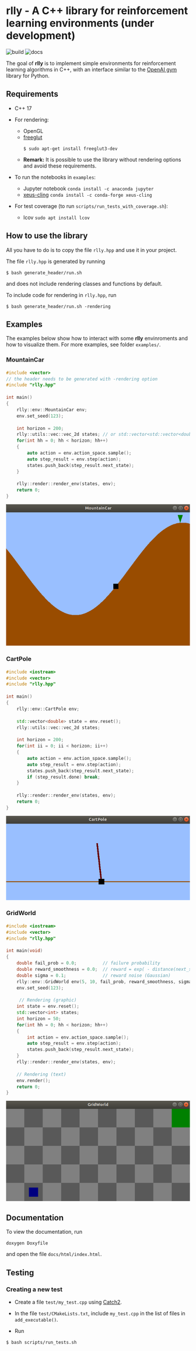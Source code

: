 # rlly - A C++ library for reinforcement learning environments (under development)

![build](https://github.com/omardrwch/rlly/workflows/build/badge.svg)
![docs](https://github.com/omardrwch/rlly/workflows/docs/badge.svg)

The goal of __rlly__ is to implement simple environments for reinforcement learning algorithms in C++, with an interface similar to the [OpenAI gym](https://gym.openai.com/) library for Python.

## Requirements

* C++ 17

* For rendering:
    * OpenGL
    * [freeglut](http://freeglut.sourceforge.net/) 
        ```console
        $ sudo apt-get install freeglut3-dev
        ```
    * __Remark:__ It is possible to use the library without rendering options and avoid these requirements.

* To run the notebooks in `examples`:
    * Jupyter notebook `conda install -c anaconda jupyter`
    * [xeus-cling](https://xeus-cling.readthedocs.io/en/latest/)  `conda install -c conda-forge xeus-cling`

* For test coverage (to run `scripts/run_tests_with_coverage.sh`):
    * lcov ``sudo apt install lcov``

## How to use the library

All you have to do is to copy the file `rlly.hpp` and use it in your project.

The file `rlly.hpp` is generated by running

```console
$ bash generate_header/run.sh
```

and does not include rendering classes and functions by default.

To include code for rendering in `rlly.hpp`, run

```console
$ bash generate_header/run.sh -rendering
```

## Examples

The examples below show how to interact with some __rlly__ envinroments and how to visualize them. For more examples, see folder `examples/`.


### MountainCar 

```cpp
#include <vector>
// the header needs to be generated with -rendering option
#include "rlly.hpp"

int main()
{
    rlly::env::MountainCar env;
    env.set_seed(123);

    int horizon = 200;
    rlly::utils::vec::vec_2d states; // or std::vector<std::vector<double>> states;
    for(int hh = 0; hh < horizon; hh++)
    {
        auto action = env.action_space.sample();
        auto step_result = env.step(action);
        states.push_back(step_result.next_state);
    }

    rlly::render::render_env(states, env);
    return 0;
}
```

![alt text](https://github.com/omardrwch/rlly/blob/master/figures/MountainCar.png "MountainCar rendering")


### CartPole

```cpp
#include <iostream>
#include <vector>
#include "rlly.hpp"

int main()
{
    rlly::env::CartPole env;

    std::vector<double> state = env.reset();
    rlly::utils::vec::vec_2d states;

    int horizon = 200;
    for(int ii = 0; ii < horizon; ii++)
    {
        auto action = env.action_space.sample();
        auto step_result = env.step(action);
        states.push_back(step_result.next_state);
        if (step_result.done) break;
    }

    rlly::render::render_env(states, env);
    return 0;
}
```

![alt text](https://github.com/omardrwch/rlly/blob/master/figures/CartPole.png "CartPole rendering")


### GridWorld

```cpp
#include <iostream>
#include <vector>
#include "rlly.hpp"

int main(void)
{
    double fail_prob = 0.0;          // failure probability
    double reward_smoothness = 0.0;  // reward = exp( - distance(next_state, goal_state)^2 / reward_smoothness^2)
    double sigma = 0.1;              // reward noise (Gaussian)
    rlly::env::GridWorld env(5, 10, fail_prob, reward_smoothness, sigma);
    env.set_seed(123);

     // Rendering (graphic)
    int state = env.reset();
    std::vector<int> states;
    int horizon = 50;
    for(int hh = 0; hh < horizon; hh++)
    {
        int action = env.action_space.sample();
        auto step_result = env.step(action);
        states.push_back(step_result.next_state);
    }
    rlly::render::render_env(states, env);

    // Rendering (text)
    env.render();
    return 0;
}
```

![alt text](https://github.com/omardrwch/rlly/blob/master/figures/GridWorld.png "GridWorld rendering")



## Documentation

To view the documentation, run

```
doxygen Doxyfile
```

and open the file `docs/html/index.html`.


## Testing

### Creating a new test

* Create a file `test/my_test.cpp` using [Catch2](https://github.com/catchorg/Catch2/blob/master/docs/tutorial.md).

* In the file `test/CMakeLists.txt`, include `my_test.cpp` in the list of files in `add_executable()`.

* Run

```
$ bash scripts/run_tests.sh
```

